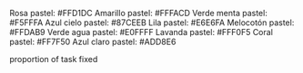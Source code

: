 Rosa pastel: #FFD1DC
Amarillo pastel: #FFFACD
Verde menta pastel: #F5FFFA
Azul cielo pastel: #87CEEB
Lila pastel: #E6E6FA
Melocotón pastel: #FFDAB9
Verde agua pastel: #E0FFFF
Lavanda pastel: #FFF0F5
Coral pastel: #FF7F50
Azul claro pastel: #ADD8E6


proportion of task fixed